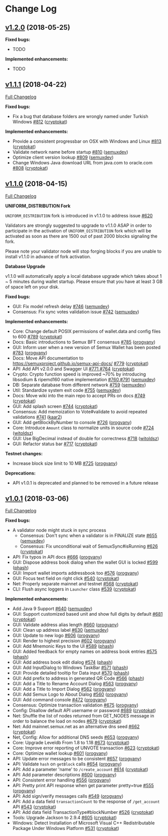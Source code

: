 # Change Log

## [v1.2.0](https://github.com/semuxproject/semux/tree/v1.2.0) (2018-05-25)

**Fixed bugs:**

- TODO

**Implemented enhancements:**

- TODO 

## [v1.1.1](https://github.com/semuxproject/semux/tree/v1.1.1) (2018-04-22)
[Full Changelog](https://github.com/semuxproject/semux/compare/v1.1.0...v1.1.1)

**Fixed bugs:**

- Fix a bug that database folders are wrongly named under Turkish Windows [\#812](https://github.com/semuxproject/semux/pull/812) ([cryptokat](https://github.com/cryptokat)) 

**Implemented enhancements:**

- Provide a consistent progressbar on OSX with Windows and Linux [\#813](https://github.com/semuxproject/semux/pull/813) ([cryptokat](https://github.com/cryptokat))
- Validate network name before startup [\#810](https://github.com/semuxproject/semux/pull/810) ([semuxdev](https://github.com/semuxdev))
- Optimize client version lookup [\#809](https://github.com/semuxproject/semux/pull/809) ([semuxdev](https://github.com/semuxdev))
- Change Windows Java download URL from java.com to oracle.com [\#808](https://github.com/semuxproject/semux/pull/808) ([cryptokat](https://github.com/cryptokat))

## [v1.1.0](https://github.com/semuxproject/semux/tree/v1.1.0) (2018-04-15)
[Full Changelog](https://github.com/semuxproject/semux/compare/v1.0.1...v1.1.0)

**UNIFORM_DISTRIBUTION Fork**

`UNIFORM_DISTRIBUTION` fork is introduced in v1.1.0 to address issue [\#620](https://github.com/semuxproject/semux/issues/620)

Validators are strongly suggested to upgrade to v1.1.0 ASAP in order to participate in the activation of `UNIFORM_DISTRIBUTION` fork which will be activated as soon as there are 1500 out of past 2000 blocks signaling the fork.

Please note your validator node will stop forging blocks if you are unable to install v1.1.0 in advance of fork activation.

**Database Upgrade**

v1.1.0 will automatically apply a local database upgrade which takes about 1 ~ 5 minutes during wallet startup. Please ensure that you have at least 3 GB of space left on your disk.

**Fixed bugs:**

- GUI: Fix model refresh delay [\#746](https://github.com/semuxproject/semux/pull/746) ([semuxdev](https://github.com/semuxdev))
- Consensus: Fix sync votes validation issue [\#742](https://github.com/semuxproject/semux/pull/742) ([semuxdev](https://github.com/semuxdev))

**Implemented enhancements:**

- Core: Change default POSIX permissions of wallet.data and config files to 600 [\#789](https://github.com/semuxproject/semux/pull/789) ([cryptokat](https://github.com/cryptokat))
- Docs: Basic introductions to Semux BFT consensus [\#785](https://github.com/semuxproject/semux/pull/785) ([orogvany](https://github.com/orogvany))
- GUI: Inform user when a new version of Semux Wallet has been posted [\#783](https://github.com/semuxproject/semux/pull/783) ([orogvany](https://github.com/orogvany))
- Docs: Move API documentation to https://semuxproject.github.io/semux-api-docs/ [\#779](https://github.com/semuxproject/semux/pull/779) ([cryptokat](https://github.com/cryptokat))
- API: Add API v2.0.0 and Swagger UI [\#771](https://github.com/semuxproject/semux/pull/771),[\#764](https://github.com/semuxproject/semux/pull/764) ([cryptokat](https://github.com/cryptokat))
- Crypto: Crypto function speed is improved ~70% by introducing libsodium & ripemd160 native implementation [\#760](https://github.com/semuxproject/semux/pull/760),[\#791](https://github.com/semuxproject/semux/pull/791) ([semuxdev](https://github.com/semuxdev))
- DB: Separate database from different network [\#759](https://github.com/semuxproject/semux/pull/759) ([semuxdev](https://github.com/semuxdev))
- Util: Standardize system exit code [\#755](https://github.com/semuxproject/semux/pull/755) ([semuxdev](https://github.com/semuxdev))
- Docs: Move wiki into the main repo to accept PRs on docs [\#749](https://github.com/semuxproject/semux/pull/749) ([cryptokat](https://github.com/cryptokat))
- GUI: Add splash screen [\#744](https://github.com/semuxproject/semux/pull/744) ([cryptokat](https://github.com/cryptokat))
- Consensus: Add memoization to Vote\#validate to avoid repeated validations [\#741](https://github.com/semuxproject/semux/pull/741) ([kaar2](https://github.com/kaar2))
- GUI: Add getBlockByNumber to console [\#726](https://github.com/semuxproject/semux/pull/726) ([orogvany](https://github.com/orogvany))
- Core: Introduce `Amount` class to normalize units in source code [\#724](https://github.com/semuxproject/semux/pull/724) ([witoldsz](https://github.com/witoldsz))
- GUI: Use BigDecimal instead of double for correctness [\#718](https://github.com/semuxproject/semux/pull/718) ([witoldsz](https://github.com/witoldsz))
- GUI: Refactor status bar [\#717](https://github.com/semuxproject/semux/pull/717) ([cryptokat](https://github.com/cryptokat))

**Testnet changes:**

- Increase block size limit to 10 MB [\#725](https://github.com/semuxproject/semux/pull/725) ([orogvany](https://github.com/orogvany))

**Deprecations:**

- API v1.0.1 is deprecated and planned to be removed in a future release

## [v1.0.1](https://github.com/semuxproject/semux/tree/v1.0.1) (2018-03-06)
[Full Changelog](https://github.com/semuxproject/semux/compare/v1.0.0...v1.0.1)

**Fixed bugs:**

- A validator node might stuck in sync process
    - Consensus: Don't sync when a validator is in FINALIZE state [\#655](https://github.com/semuxproject/semux/pull/655) ([semuxdev](https://github.com/semuxdev))
    - Consensus: Fix unconditional wait of SemuxSync\#isRunning [\#626](https://github.com/semuxproject/semux/pull/626) ([cryptokat](https://github.com/cryptokat))   
- API: Fix typos in API docs [\#666](https://github.com/semuxproject/semux/pull/666) ([orogvany](https://github.com/orogvany))
- GUI: Dispose address book dialog when the wallet GUI is locked [\#599](https://github.com/semuxproject/semux/pull/599) ([phash](https://github.com/phash))
- GUI: Import wallet imports addressbook too [\#576](https://github.com/semuxproject/semux/pull/576) ([orogvany](https://github.com/orogvany))
- GUI: Focus text field on right click [\#540](https://github.com/semuxproject/semux/pull/540) ([cryptokat](https://github.com/cryptokat))
- Net: Properly separate mainnet and testnet [\#568](https://github.com/semuxproject/semux/pull/568) ([cryptokat](https://github.com/cryptokat))
- CLI: Flush async loggers in `Launcher` class [\#539](https://github.com/semuxproject/semux/pull/539) ([cryptokat](https://github.com/cryptokat))

**Implemented enhancements:**

- Add Java 9 Support  [\#640](https://github.com/semuxproject/semux/pull/640) ([semuxdev](https://github.com/semuxdev))
- GUI: Support customized based unit and show full digits by default [\#681](https://github.com/semuxproject/semux/pull/681) ([cryptokat](https://github.com/cryptokat))
- GUI: Validate address alias length [\#660](https://github.com/semuxproject/semux/pull/660) ([orogvany](https://github.com/orogvany))
- GUI: Clean up address label [\#630](https://github.com/semuxproject/semux/pull/630) ([semuxdev](https://github.com/semuxdev))
- GUI: Update to new logo [\#606](https://github.com/semuxproject/semux/pull/606) ([orogvany](https://github.com/orogvany))
- GUI: Render to highest precision [\#602](https://github.com/semuxproject/semux/pull/602) ([orogvany](https://github.com/orogvany))
- GUI: Add Mnemonic Keys to the UI [\#589](https://github.com/semuxproject/semux/pull/589) ([phash](https://github.com/phash))
- GUI: Added feedback for empty names on address book entries [\#575](https://github.com/semuxproject/semux/pull/575) ([phash](https://github.com/phash))
- GUI: Add address book edit dialog [\#574](https://github.com/semuxproject/semux/pull/574) ([phash](https://github.com/phash))
- GUI: Add InputDialog to Windows TaskBar [\#571](https://github.com/semuxproject/semux/pull/571) ([phash](https://github.com/phash))
- GUI: Provide detailed tooltip for Data input [\#570](https://github.com/semuxproject/semux/pull/570) ([phash](https://github.com/phash))
- GUI: Add prefix to address in generated QR Code [\#566](https://github.com/semuxproject/semux/pull/566) ([phash](https://github.com/phash))
- GUI: Add a Title to Rename Account Dialog [\#563](https://github.com/semuxproject/semux/pull/563) ([orogvany](https://github.com/orogvany))
- GUI: Add a Title to Import Dialog [\#562](https://github.com/semuxproject/semux/pull/562) ([orogvany](https://github.com/orogvany))
- GUI: Add Semux Logo to About Dialog [\#560](https://github.com/semuxproject/semux/pull/560) ([orogvany](https://github.com/orogvany))
- GUI: Add command console [\#472](https://github.com/semuxproject/semux/pull/472) ([orogvany](https://github.com/orogvany))
- Consensus: Optimize transaction validation [\#675](https://github.com/semuxproject/semux/pull/675) ([orogvany](https://github.com/orogvany))
- Config: Disallow default API username or password [\#689](https://github.com/semuxproject/semux/pull/689) ([cryptokat](https://github.com/cryptokat))
- Net: Shuffle the list of nodes returned from GET\_NODES message in order to balance the load on nodes [\#679](https://github.com/semuxproject/semux/pull/679) ([cryptokat](https://github.com/cryptokat))
- Net: Add mainnet.semux.net as an alternative dns seed [\#662](https://github.com/semuxproject/semux/pull/662) ([cryptokat](https://github.com/cryptokat))
- Net, Config: Allow for additional DNS seeds [\#653](https://github.com/semuxproject/semux/pull/653) ([orogvany](https://github.com/orogvany))
- Core: Upgrade Leveldb From 1.8 to 1.18 [\#673](https://github.com/semuxproject/semux/pull/673) ([cryptokat](https://github.com/cryptokat))
- Core: Improve error reporting of UNVOTE transaction [\#623](https://github.com/semuxproject/semux/pull/623) ([cryptokat](https://github.com/cryptokat))
- Core: Optimize wallet lookup [\#601](https://github.com/semuxproject/semux/pull/601) ([orogvany](https://github.com/orogvany))
- API: Update error messages to be consistent [\#657](https://github.com/semuxproject/semux/pull/657) ([orogvany](https://github.com/orogvany))
- API: Validate `hash` on `getBlock` calls [\#654](https://github.com/semuxproject/semux/pull/654) ([orogvany](https://github.com/orogvany))
- API: Add a parameter 'name' to `/create_account` [\#614](https://github.com/semuxproject/semux/pull/614) ([cryptokat](https://github.com/cryptokat))
- API: Add parameter descriptions [\#600](https://github.com/semuxproject/semux/pull/600) ([orogvany](https://github.com/orogvany))
- API: Consistent error handling [\#556](https://github.com/semuxproject/semux/pull/556) ([orogvany](https://github.com/orogvany))
- API: Pretty print API response when get parameter pretty=true [\#555](https://github.com/semuxproject/semux/pull/555) ([orogvany](https://github.com/orogvany))
- API: Add sign/verify messages calls [\#549](https://github.com/semuxproject/semux/pull/549) ([orogvany](https://github.com/orogvany))
- API: Add a data field `transactionCount` to the response of `/get_account` API [\#543](https://github.com/semuxproject/semux/pull/543) ([cryptokat](https://github.com/cryptokat))
- API: Add data field TransactionType\#blockNumber [\#526](https://github.com/semuxproject/semux/pull/526) ([cryptokat](https://github.com/cryptokat))
- Tools: Upgrade Jackson to 2.9.4 [\#605](https://github.com/semuxproject/semux/pull/605) ([cryptokat](https://github.com/cryptokat))
- Windows: Detect Installation of Microsoft Visual C++ Redistributable Package Under Windows Platform [\#531](https://github.com/semuxproject/semux/pull/531) ([cryptokat](https://github.com/cryptokat))